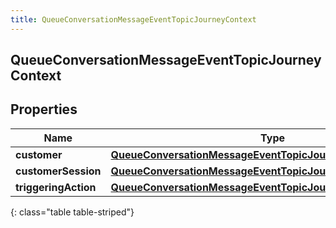 ```yaml
---
title: QueueConversationMessageEventTopicJourneyContext
---
```

## QueueConversationMessageEventTopicJourneyContext


## Properties

| Name | Type | Description | Notes |
| ------------ | ------------- | ------------- | ------------- |
| **customer** | [**QueueConversationMessageEventTopicJourneyCustomer**](QueueConversationMessageEventTopicJourneyCustomer.html) |  |  [optional] |
| **customerSession** | [**QueueConversationMessageEventTopicJourneyCustomerSession**](QueueConversationMessageEventTopicJourneyCustomerSession.html) |  |  [optional] |
| **triggeringAction** | [**QueueConversationMessageEventTopicJourneyAction**](QueueConversationMessageEventTopicJourneyAction.html) |  |  [optional] |
{: class="table table-striped"}



